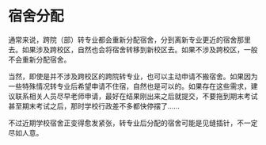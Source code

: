 # 宿舍分配

通常来说，跨院（部）转专业都会重新分配宿舍，分到离新专业更近的宿舍那里去。如果涉及跨校区，自然也会将宿舍转移到新校区去。如果不涉及跨校区，一般不会重新分配宿舍。

当然，即使是并不涉及跨校区的跨院转专业，也可以主动申请不搬宿舍。如果因为一些特殊情况转专业后希望申请不住宿，自然也是可以的。如果存在这些需求，建议联系相关人员尽早老师申请，最好在结果刚出来之后就提交，不要拖到期末考试甚至期末考试之后，那时学校行政差不多都快停摆了……

不过近期学校宿舍正变得愈发紧张，转专业后分配的宿舍可能是见缝插针，不一定尽如人意。